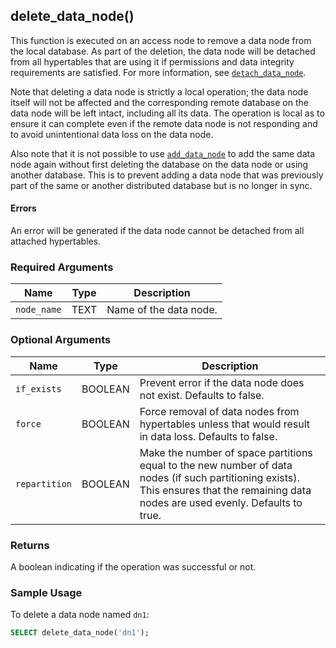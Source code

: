 ## delete_data_node() 

This function is executed on an access node to remove a data
node from the local database. As part of the deletion, the data node
will be detached from all hypertables that are using it if permissions
and data integrity requirements are satisfied. For more information,
see [`detach_data_node`](/distributed-hypertables/detach_data_node).

Note that deleting a data node is strictly a local operation; the data
node itself will not be affected and the corresponding remote database
on the data node will be left intact, including all its data. The
operation is local as to ensure it can complete even if the remote
data node is not responding and to avoid unintentional data loss on
the data node.

Also note that it is not possible to use
[`add_data_node`](/distributed-hypertables/add_data_node) to add the
same data node again without first deleting the database on the data
node or using another database. This is to prevent adding a data node
that was previously part of the same or another distributed database
but is no longer in sync.

#### Errors

An error will be generated if the data node cannot be detached from
all attached hypertables.

### Required Arguments

|Name|Type|Description|
|---|---|---|
| `node_name` | TEXT | Name of the data node. |

### Optional Arguments

|Name|Type|Description|
|---|---|---|
| `if_exists`   | BOOLEAN | Prevent error if the data node does not exist. Defaults to false. |
| `force`       | BOOLEAN | Force removal of data nodes from hypertables unless that would result in data loss.  Defaults to false. |
| `repartition` | BOOLEAN | Make the number of space partitions equal to the new number of data nodes (if such partitioning exists). This ensures that the remaining data nodes are used evenly. Defaults to true. |

### Returns 

A boolean indicating if the operation was successful or not.

### Sample Usage 

To delete a data node named `dn1`:
```sql
SELECT delete_data_node('dn1');
```
